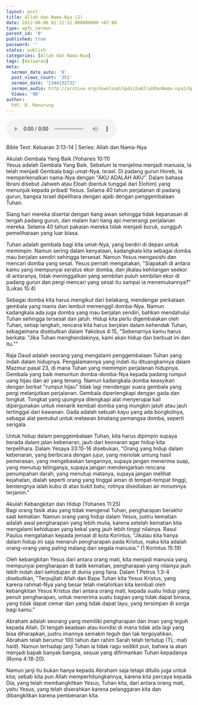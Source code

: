 ```yaml
---
layout: post
title: Allah dan Nama-Nya (2)
date: 2012-08-06 02:12:12.000000000 +07:00
type: wpfc_sermon
parent_id: '0'
published: true
password: ''
status: publish
categories: [Allah dan Nama-Nya]
tags: [Keluaran]
meta:
  sermon_date_auto: '0'
  post_views_count: '351'
  sermon_date: '1344132732'
  sermon_audio: http://archive.org/download/GpdiLbaAllahDanNama-nya2/GpdiLbaAllahDanNama-nya2.mp3
  Views: '90'
author:
  Pdt. B. Manurung
---
```

<audio controls><source src="http://archive.org/download/GpdiLbaAllahDanNama-nya2/GpdiLbaAllahDanNama-nya2.mp3"></audio><br />
<p>Bible Text: Keluaran 3:13-14 | Series: Allah dan Nama-Nya</p>
<p>Akulah Gembala Yang Baik (Yohanes 10:11)<br />
Yesus adalah Gembala Yang Baik. Sebelum Ia menjelma menjadi manusia, Ia telah menjadi Gembala bagi umat-Nya, Israel. Di padang gurun Horeb, Ia memperkenalkan nama-Nya dengan "AKU ADALAH AKU". Dalam bahasa Ibrani disebut Jahweh atau Eloah (bentuk tunggal dari Elohim) yang menunjuk kepada pribadi Yesus. Selama 40 tahun perjalanan di padang gurun, bangsa Israel dipelihara dengan ajaib dengan penggembalaan Tuhan.</p>
<p>Siang hari mereka disertai dengan tiang awan sehingga tidak kepanasan di tengah padang gurun, dan malam hari tiang api menerangi perjalanan mereka. Selama 40 tahun pakaian mereka tidak menjadi buruk, sungguh pemeliharaan yang luar biasa.</p>
<p>Tuhan adalah gembala bagi kita umat-Nya, yang berdiri di depan untuk memimpin. Namun sering dalam kenyataan, kadangkala kita sebagai domba mau berjalan sendiri sehingga tersesat. Namun Yesus mengasishi dan mencari domba yang sesat. Yesus pernah mengatakan, "Siapakah di antara kamu yang mempunyai seratus ekor domba, dan jikalau kehilangan seekor di antaranya, tidak meninggalkan yang sembilan puluh sembilan ekor di padang gurun dan pergi mencari yang sesat itu sampai ia menemukannya?" (Lukas 15:4)</p>
<p>Sebagai domba kita harus mengikut dari belakang, mendengar perkataan gembala yang manis dan lembut memenggil domba-Nya. Namun kadangkala ada juga domba yang mau berjalan sendiri, bahkan mendahului Tuhan sehingga tersesat dan jatuh. Hidup kita perlu digembalakan oleh Tuhan, setiap langkah, rencana kita harus berjalan dalam kehendak Tuhan, sebagaimana disebutkan dalam Yakobus 4:15, "Sebenarnya kamu harus berkata: "Jika Tuhan menghendakinya, kami akan hidup dan berbuat ini dan itu.""</p>
<p>Raja Daud adalah seorang yang mengalami penggembalaan Tuhan yang indah dalam hidupnya. Pengalamannya yang indah itu dituangkannya dalam Mazmur pasal 23, di mana Tuhan yang memimpin perjalanan hidupnya. Gembala yang baik menuntun domba-domba-Nya kepada padang rumput uang hijau dan air yang tenang. Namun kadangkala domba keasyikan dengan berkat "rumput hijau" tidak lagi mendengar suara gembala yang pergi melanjutkan perjalanan. Gembala diperlengkapi dengan gada dan tongkat. Tongkat yang ujungnya dilengkapi alat menyerupai kail dipergunakan untuk menarik kembali domba yang mungkin jatuh atau jauh tertinggal dari kawanan. Gada adalah sebuah kayu yang ada bongkolnya, sebagai alat pemukul untuk melawan binatang pemangsa domba, seperti serigala.</p>
<p>Untuk hidup dalam penggembalaan Tuhan, kita harus dipimpin supaya berada dalam jalan kebenaran, jauh dari keonaran agar hidup kita terpelihara. Dalam Yesaya 33:15-16 disebukan, "Orang yang hidup dalam kebenaran, yang berbicara dengan jujur, yang menolak untung hasil pemerasan, yang mengebaskan tangannya, supaya jangan menerima suap, yang menutup telinganya, supaya jangan mendengarkan rencana penumpahan darah, yang menutup matanya, supaya jangan melihat kejahatan, dialah seperti orang yang tinggal aman di tempat-tempat tinggi, bentengnya ialah kubu di atas bukit batu; rotinya disediakan air minumnya terjamin."</p>
<p>Akulah Kebangkitan dan Hidup (Yohanes 11:25)<br />
Bagi orang fasik atau yang tidak mengenal Tuhan, pengharapan berakhir saat kematian. Namun orang yang hidup dalam Yesus, justru kematian adalah awal pengharapan yang lebih mulia, karena setelah kematian kita mengalami kehidupan yang kekal yang jauh lebih tinggi nilainya. Rasul Paulus mengatakan kepada jemaat di kota Korintus, "Jikalau kita hanya dalam hidup ini saja menaruh pengharapan pada Kristus, maka kita adalah orang-orang yang paling malang dari segala manusia." (1 Korintus 15:19)</p>
<p>Oleh kebangkitan Yesus dari antara orang mati, kita menjadi manusia yang mempunyai pengharapan di balik kematian, pengharapan yang nilainya jauh lebih indah dari kehidupan di dunia yang fana. Dalam 1 Petrus 1:3-4 disebutkan, "Terpujilah Allah dan Bapa Tuhan kita Yesus Kristus, yang karena rahmat-Nya yang besar telah melahirkan kita kembali oleh kebangkitan Yesus Kristus dari antara orang mati, kepada suatu hidup yang penuh pengharapan, untuk menerima suatu bagian yang tidak dapat binasa, yang tidak dapat cemar dan yang tidak dapat layu, yang tersimpan di sorga bagi kamu."</p>
<p>Abraham adalah seorang yang memiliki pengharapan dan iman yang teguh kepada Allah. Di tengah keadaan atau kondisi di mana tidak ada lagi yang bisa diharapkan, justru imannya semakin teguh dan tak tergoyahkan. Abraham telah berumur 100 tahun dan rahim Sarah telah tertutup (TL: mati haid). Namun terhadap janji Tuhan ia tidak ragu sedikit pun, bahwa ia akan menjadi bapak banyak bangsa, sesuai yang difirmankan Tuhan kepadanya (Roma 4:18-20).</p>
<p>Namun janji itu bukan hanya kepada Abraham saja tetapi ditulis juga untuk kita; sebab kita pun Allah memperhitungkannya, karena kita percaya kepada Dia, yang telah membangkitkan Yesus, Tuhan kita, dari antara orang mati, yaitu Yesus, yang telah diserahkan karena pelanggaran kita dan dibangkitkan karena pembenaran kita.</p>
